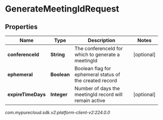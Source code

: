 # GenerateMeetingIdRequest


## Properties

| Name | Type | Description | Notes |
| ------------ | ------------- | ------------- | ------------- |
| **conferenceId** | **String** | The conferenceId for which to generate a meetingId |  [optional] |
| **ephemeral** | **Boolean** | Boolean flag for ephemeral status of the created record |  |
| **expireTimeDays** | **Integer** | Number of days the meetingId record will remain active |  [optional] |




_com.mypurecloud.sdk.v2:platform-client-v2:224.0.0_
